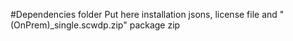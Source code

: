 #Dependencies folder
Put here installation jsons, license file and "<Sitecore Version> (OnPrem)_single.scwdp.zip" package zip
